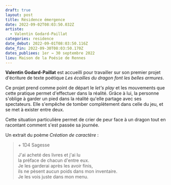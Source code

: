 ```yaml
---
draft: true
layout: post
title: Résidence émergence
date: 2022-09-02T08:03:50.032Z
artiste:
  - Valentin Godard-Paillat
categories: residence
date_debut: 2022-09-01T08:03:50.116Z
date_fin: 2022-09-30T08:03:50.170Z
dates_publiees: 1er → 30 septembre 2022
lieu: Maison de la Poésie de Rennes
---
```

**Valentin Godard-Paillat** est accueilli pour travailler sur son premier projet d'écriture de texte poétique *Les écailles du dragon font les belles armures*.

Ce projet prend comme point de départ le *let's play* et les mouvements que cette pratique permet d'effectuer dans la réalité. Grâce à lui, la personne s'oblige à garder un pied dans la réalité qu'elle partage avec ses spectateurs. Elle s'empêche de tomber complètement dans celle du jeu, et se met à exister entre deux. 

Cette situation particulière permet de crier de peur face à un dragon tout en racontant comment s'est passée sa journée.

Un extrait du poème *Création de caractère* :

> \+ 1D4 Sagesse
>
> J'ai acheté des livres et j'ai lu\
la préface de chacun d'entre eux.\
Je les garderai après les avoir finis,\
ils ne pèsent aucun poids dans mon inventaire.\
Je les vois juste dans mon menu.

 
